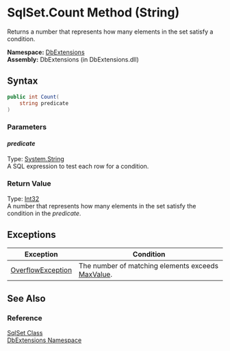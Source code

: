 SqlSet.Count Method (String)
============================
Returns a number that represents how many elements in the set satisfy a condition.

**Namespace:** [DbExtensions][1]  
**Assembly:** DbExtensions (in DbExtensions.dll)

Syntax
------

```csharp
public int Count(
	string predicate
)
```

### Parameters

#### *predicate*
Type: [System.String][2]  
A SQL expression to test each row for a condition.

### Return Value
Type: [Int32][3]  
A number that represents how many elements in the set satisfy the condition in the *predicate*.

Exceptions
----------

Exception              | Condition                                              
---------------------- | ------------------------------------------------------ 
[OverflowException][4] | The number of matching elements exceeds [MaxValue][5]. 


See Also
--------

### Reference
[SqlSet Class][6]  
[DbExtensions Namespace][1]  

[1]: ../README.md
[2]: http://msdn.microsoft.com/en-us/library/s1wwdcbf
[3]: http://msdn.microsoft.com/en-us/library/td2s409d
[4]: http://msdn.microsoft.com/en-us/library/41ktf3wy
[5]: http://msdn.microsoft.com/en-us/library/92chhbf3
[6]: README.md